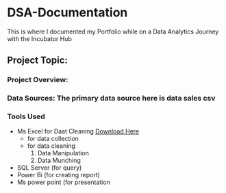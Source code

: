 # DSA-Documentation
This is where I documented my Portfolio while on a Data Analytics Journey with the Incubator Hub


## Project Topic:

### Project Overview:
### Data Sources: The primary data source here is data sales csv

### Tools Used
- Ms Excel for Daat Cleaning [Download Here](https://www.microsoft.com)
  - for data collection
  - for data cleaning
    1. Data Manipulation
    2. Data Munching
- SQL Server (for query)
- Power Bi (for creating report)
- Ms power point (for presentation
